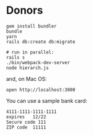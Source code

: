 # Donors

```
gem install bundler
bundle
yarn
rails db:create db:migrate

# run in parallel:
rails s
./bin/webpack-dev-server
node hierarch.js
```

and, on Mac OS:

```
open http://localhost:3000
```

You can use a sample bank card:
```
4111-1111-1111-1111
expires   12/22
Secure code 111
ZIP code  11111
```
